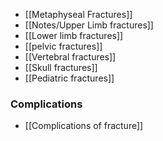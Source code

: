 - [[Metaphyseal Fractures]] 
- [[Notes/Upper Limb fractures]] 
- [[Lower limb fractures]] 
- [[pelvic fractures]] 
- [[Vertebral fractures]] 
- [[Skull fractures]] 
- [[Pediatric fractures]] 

### Complications
- [[Complications of fracture]] 